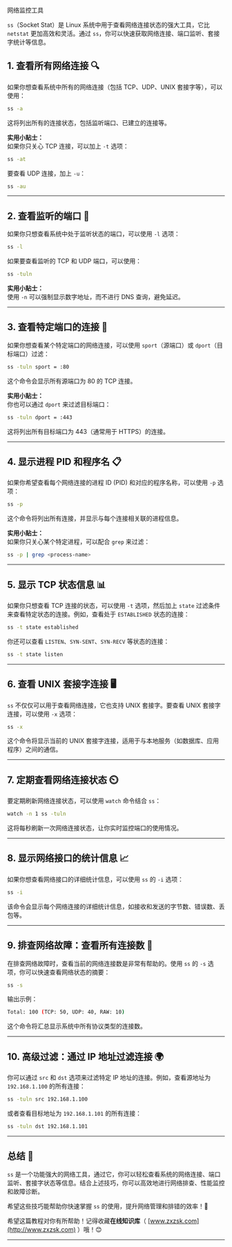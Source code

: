 网络监控工具

`ss`（Socket Stat）是 Linux 系统中用于查看网络连接状态的强大工具，它比 `netstat` 更加高效和灵活。通过 `ss`，你可以快速获取网络连接、端口监听、套接字统计等信息。



## 1. 查看所有网络连接 🔍

如果你想查看系统中所有的网络连接（包括 TCP、UDP、UNIX 套接字等），可以使用：

```bash
ss -a
```

这将列出所有的连接状态，包括监听端口、已建立的连接等。

**实用小贴士：**  
如果你只关心 TCP 连接，可以加上 `-t` 选项：

```bash
ss -at
```

要查看 UDP 连接，加上 `-u`：

```bash
ss -au
```

---

## 2. 查看监听的端口 🔧

如果你只想查看系统中处于监听状态的端口，可以使用 `-l` 选项：

```bash
ss -l
```

如果要查看监听的 TCP 和 UDP 端口，可以使用：

```bash
ss -tuln
```

**实用小贴士：**  
使用 `-n` 可以强制显示数字地址，而不进行 DNS 查询，避免延迟。

---

## 3. 查看特定端口的连接 🔢

如果你想查看某个特定端口的网络连接，可以使用 `sport`（源端口）或 `dport`（目标端口）过滤：

```bash
ss -tuln sport = :80
```

这个命令会显示所有源端口为 80 的 TCP 连接。

**实用小贴士：**  
你也可以通过 `dport` 来过滤目标端口：

```bash
ss -tuln dport = :443
```

这将列出所有目标端口为 443（通常用于 HTTPS）的连接。

---

## 4. 显示进程 PID 和程序名 📋

如果你希望查看每个网络连接的进程 ID (PID) 和对应的程序名称，可以使用 `-p` 选项：

```bash
ss -p
```

这个命令将列出所有连接，并显示与每个连接相关联的进程信息。

**实用小贴士：**  
如果你只关心某个特定进程，可以配合 `grep` 来过滤：

```bash
ss -p | grep <process-name>
```

---

## 5. 显示 TCP 状态信息 📊

如果你只想查看 TCP 连接的状态，可以使用 `-t` 选项，然后加上 `state` 过滤条件来查看特定状态的连接。例如，查看处于 `ESTABLISHED` 状态的连接：

```bash
ss -t state established
```

你还可以查看 `LISTEN`、`SYN-SENT`、`SYN-RECV` 等状态的连接：

```bash
ss -t state listen
```

---

## 6. 查看 UNIX 套接字连接 🖥️

`ss` 不仅仅可以用于查看网络连接，它也支持 UNIX 套接字。要查看 UNIX 套接字连接，可以使用 `-x` 选项：

```bash
ss -x
```

这个命令将显示当前的 UNIX 套接字连接，适用于与本地服务（如数据库、应用程序）之间的通信。

---

## 7. 定期查看网络连接状态 ⏲️

要定期刷新网络连接状态，可以使用 `watch` 命令结合 `ss`：

```bash
watch -n 1 ss -tuln
```

这将每秒刷新一次网络连接状态，让你实时监控端口的使用情况。

---

## 8. 显示网络接口的统计信息 📈

如果你想查看网络接口的详细统计信息，可以使用 `ss` 的 `-i` 选项：

```bash
ss -i
```

该命令会显示每个网络连接的详细统计信息，如接收和发送的字节数、错误数、丢包等。

---

## 9. 排查网络故障：查看所有连接数 🧰

在排查网络故障时，查看当前的网络连接数是非常有帮助的。使用 `ss` 的 `-s` 选项，你可以快速查看网络状态的摘要：

```bash
ss -s
```

输出示例：

```bash
Total: 100 (TCP: 50, UDP: 40, RAW: 10)
```

这个命令将汇总显示系统中所有协议类型的连接数。

---

## 10. 高级过滤：通过 IP 地址过滤连接 🌍

你可以通过 `src` 和 `dst` 选项来过滤特定 IP 地址的连接。例如，查看源地址为 `192.168.1.100` 的所有连接：

```bash
ss -tuln src 192.168.1.100
```

或者查看目标地址为 `192.168.1.101` 的所有连接：

```bash
ss -tuln dst 192.168.1.101
```

---

## 总结 🌟

`ss` 是一个功能强大的网络工具，通过它，你可以轻松查看系统的网络连接、端口监听、套接字状态等信息。结合上述技巧，你可以高效地进行网络排查、性能监控和故障诊断。

希望这些技巧能帮助你快速掌握 `ss` 的使用，提升网络管理和排错的效率！🚀

希望这篇教程对你有所帮助！记得收藏**在线知识库**（ [www.zxzsk.com](http://www.zxzsk.com) ）哦！😊

---